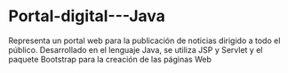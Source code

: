 # Portal-digital---Java
Representa un portal web para la publicación de noticias dirigido a todo el público. Desarrollado en el lenguaje Java, se utiliza JSP y Servlet y el paquete Bootstrap para la creación de las páginas Web
